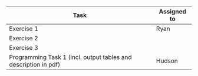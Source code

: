 | Task                                                                     | Assigned to |
|--------------------------------------------------------------------------|-------------|
| Exercise 1                                                               |       Ryan  |
| Exercise 2                                                               |             |
| Exercise 3                                                               |             |
| Programming Task 1 (incl. output tables and description in pdf)          |       Hudson| 
